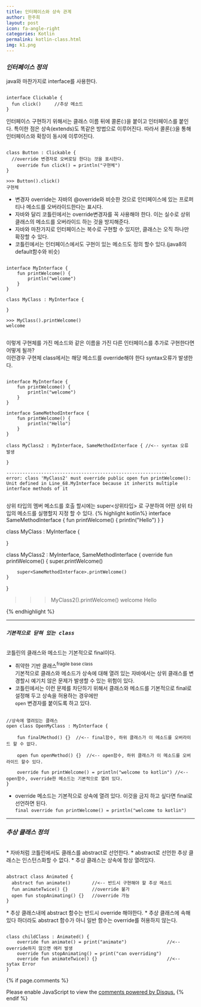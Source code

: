 ```yaml
---
title: 인터페이스와 상속 관계
author: 한주희
layout: post
icon: fa-angle-right
categories: Kotlin
permalink: kotlin-class.html
img: k1.png
---
```

### *인터페이스 정의*

java와 마찬가지로 interface를 사용한다.
<pre><code>
interface Clickable {
  fun click()     //추상 메소드
}
</code></pre>

인터페이스 구현하기 위해서는 클래스 이름 뒤에 콜론(:)을 붙이고 인터페이스를 붙인다.
특이한 점은 상속(extends)도 똑같은 방법으로 이루어진다.
따라서 콜론(:)을 통해 인터페이스와 확장이 동시에 이루어진다.
<pre><code>
class Button : Clickable {
  //override 변경자로 오버로딩 한다는 것을 표시한다.
    override fun click() = println("구현체")
}

>>> Button().click()
구현체
</code></pre>
* 변경자 <bold>override</bold>는 자바의 @override와 비슷한 것으로 인터페이스에 있는 프로퍼티나 메소드를 오버라이드한다는 표시다.
* 자바와 달리 코틀린에서는 override변경자를 꼭 사용해야 한다. 이는 실수로 상위 클래스의 메소드를 오버라이드 하는 것을 방지해준다.
* 자바와 마찬가지로 인터페이스는 복수로 구현할 수 있지만, 클래스는 오직 하나만 확장할 수 있다.
* 코틀린에서는 인터페이스에서도 구현이 있는 메소드도 정의 할수 있다.(java8의 default함수와 비슷)
<pre><code>
interface MyInterface {
    fun printWelcome() {
        println("welcome")
    }
}

class MyClass : MyInterface {

}

>>> MyClass().printWelcome()
welcome

</code></pre>

이렇게 구현체를 가진 메소드와 같은 이름을 가진 다른 인터페이스를 추가로 구현한다면 어떻게 될까?
<br>이런경우 구현체 class에서는 해당 메소드를 override해야 한다 syntax오류가 발생한다.
<pre><code>
interface MyInterface {
    fun printWelcome() {
        println("welcome")
    }
}

interface SameMethodInterface {
    fun printWelcome() {
        println("Hello")
    }
}

class MyClass2 : MyInterface, SameMethodInterface { //<-- syntax 오류 발생

}

------------------------------------------------------------
error: class 'MyClass2' must override public open fun printWelcome(): Unit defined in Line_68.MyInterface because it inherits multiple interface methods of it

</code></pre>

상위 타입의 멤버 메소드를 호출 할시에는 super<상위타입> 로 구분하여 어떤 상위 타입의 메소드를 실행할지 지정 할 수 있다.
{% highlight kotlin%}
interface SameMethodInterface {
    fun printWelcome() {
        println("Hello")
    }
}

class MyClass : MyInterface {

}

class MyClass2 : MyInterface, SameMethodInterface {
    override fun printWelcome() {
        super<MyInterface>.printWelcome()

        super<SameMethodInterface>.printWelcome()
    }
}

>>> MyClass2().printWelcome()
welcome
Hello

{% endhighlight %}

---
### *`기본적으로 닫혀 있는 class`*
<br>코틀린의 클래스와 메소드는 기본적으로 final이다.

* 취약한 기반 클래스<sup>fragile base class</sup>
<br> 기본적으로 클래스와 메소드가 상속에 대해 열려 있는 자바에서는 상위 클래스를 변경할시 예기치 않은 문제가 발생할 수 있는 위험이 있다.
* 코틀린에서는 이런 문제를 차단하기 위해서 클래스와 메소드를 기본적으로 final로 설정해 두고 상속을 허용하는 경우에만
<br> <code class="highlighter-rouge">open</code> 변경자를 붙이도록 하고 있다.
<pre><code>
//상속에 열려있는 클래스
open class OpenMyClass : MyInterface {

    fun finalMethod() {}  //<-- final함수, 하위 클래스가 이 메소드를 오버라이드 할 수 없다.

    open fun openMethod() {}  //<-- open함수, 하위 클래스가 이 메소드를 오버라이드 할수 있다.

    override fun printWelcome() = println("welcome to kotlin") //<-- open함수, override한 메소드는 기본적으로 열려 있다.
}
</code></pre>
* override 메소드는 기본적으로 상속에 열려 있다. 이것을 금지 하고 싶다면 final로 선언하면 된다.
<br> `final override fun printWelcome() = println("welcome to kotlin")`

---
### *추상 클래스 정의*
<br>
* 자바처럼 코틀린에서도 클래스를 abstract로 선언한다.
* abstract로 선언한 추상 클래스는 인스턴스화할 수 없다.
* 추상 클래스는 상속에 항상 열려있다.
<pre><code>
abstract class Animated {
  abstract fun animate()        //<-- 반드시 구현해야 할 추상 메소드
  fun animateTwice() {}         //override 불가
  open fun stopAnimating() {}   //override 가능
}
</code></pre>
* 추상 클래스내에 abstract 함수는 반드시 override 해야한다.
* 추상 클래스에 속해 있다 하더라도 abstract 함수가 아니 일반 함수는 override를 허용하지 않는다.
<pre><code>
class childClass : Animated() {
    override fun animate() = print("animate")               //<-- override하지 않으면 에러 발생
    override fun stopAnimating() = print("can overriding")
    override fun animateTwice() {}                          //<-- sytax Error
}
</code></pre>


{% if page.comments %}
<div id="disqus_thread"></div>
<script>

/**
*  RECOMMENDED CONFIGURATION VARIABLES: EDIT AND UNCOMMENT THE SECTION BELOW TO INSERT DYNAMIC VALUES FROM YOUR PLATFORM OR CMS.
*  LEARN WHY DEFINING THESE VARIABLES IS IMPORTANT: https://disqus.com/admin/universalcode/#configuration-variables*/
/*
var disqus_config = function () {
this.page.url = PAGE_URL;  // Replace PAGE_URL with your page's canonical URL variable
this.page.identifier = PAGE_IDENTIFIER; // Replace PAGE_IDENTIFIER with your page's unique identifier variable
};
*/
(function() { // DON'T EDIT BELOW THIS LINE
var d = document, s = d.createElement('script');
s.src = 'https://juhee-studynote.disqus.com/embed.js';
s.setAttribute('data-timestamp', +new Date());
(d.head || d.body).appendChild(s);
})();
</script>
<noscript>Please enable JavaScript to view the <a href="https://disqus.com/?ref_noscript">comments powered by Disqus.</a></noscript>
{% endif %}
